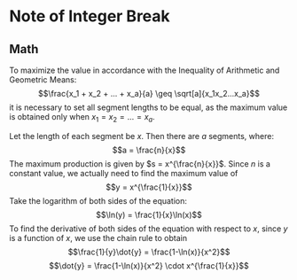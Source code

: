 # Note of Integer Break
## Math
To maximize the value in accordance with the Inequality of Arithmetic and Geometric Means:
$$\frac{x_1 + x_2 + ... + x_a}{a} \geq \sqrt[a]{x_1x_2...x_a}$$
it is necessary to set all segment lengths to be equal, as the maximum value is obtained only when $x_1 = x_2 = ... = x_a$.  

Let the length of each segment be $x$. Then there are $a$ segments, where:
$$a = \frac{n}{x}$$
The maximum production is given by $s = x^{\frac{n}{x}}$. Since $n$ is a constant value, we actually need to find the maximum value of 
$$y = x^{\frac{1}{x}}$$
Take the logarithm of both sides of the equation:
$$\ln(y) = \frac{1}{x}\ln(x)$$
To find the derivative of both sides of the equation with respect to $x$, since $y$ is a function of $x$, we use the 
chain rule to obtain
$$\frac{1}{y}\dot{y} = \frac{1-\ln(x)}{x^2}$$
$$\dot{y} = \frac{1-\ln(x)}{x^2} \cdot x^{\frac{1}{x}}$$
